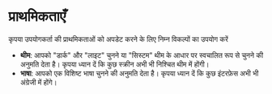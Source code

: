 # **प्राथमिकताएँ**

कृपया उपयोगकर्ता की प्राथमिकताओं को अपडेट करने के लिए निम्न विकल्पों का उपयोग करें
- **थीम**: आपको "डार्क" और "लाइट" चुनने या "सिस्टम" थीम के आधार पर स्वचालित रूप से चुनने की अनुमति देता है। कृपया ध्यान दें कि कुछ स्क्रीन अभी भी निश्चित थीम में होंगी।
- **भाषा**: आपको एक विशिष्ट भाषा चुनने की अनुमति देता है। कृपया ध्यान दें कि कुछ इंटरफ़ेस अभी भी अंग्रेजी में होंगे।